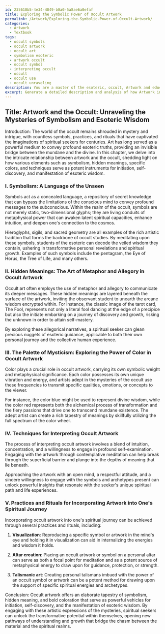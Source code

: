 ```yaml
---
id: 235618b5-4e34-4849-b0a0-5a8ae6a0efaf
title: Exploring the Symbolic Power of Occult Artwork
permalink: /Artwork/Exploring-the-Symbolic-Power-of-Occult-Artwork/
categories:
  - Artwork
  - Textbook
tags:
  - occult symbols
  - occult artwork
  - occult art
  - symbolism esoteric
  - artwork occult
  - occult symbol
  - interpreting occult
  - occult
  - occult use
  - occult unraveling
description: You are a master of the esoteric, occult, Artwork and education, you have written many textbooks on the subject in ways that provide students with rich and deep understanding of the subject. You are being asked to write textbook-like sections on a topic and you do it with full context, explainability, and reliability in accuracy to the true facts of the topic at hand, in a textbook style that a student would easily be able to learn from, in a rich, engaging, and contextual way. Always include relevant context (such as formulas and history), related concepts, and in a way that someone can gain deep insights from.
excerpt: Generate a detailed description and analysis of how Artwork in relation to the occult serves as a powerful tool for initiation, self-discovery, and manifestation of esoteric wisdom. Explain the role of symbolism, hidden meanings, and the use of specific colors and techniques in the creation of such Artwork. Address the process of interpreting Artwork in an occult context, as well as any recommended practices or rituals for incorporating Artwork into one's personal spiritual journey.
---
```


## Title: Artwork and the Occult: Unraveling the Mysteries of Symbolism and Esoteric Wisdom

Introduction:
The world of the occult remains shrouded in mystery and intrigue, with countless symbols, practices, and rituals that have captivated the imaginations of spiritual seekers for centuries. Art has long served as a powerful medium to convey profound esoteric truths, providing an invisible bridge between the mundane and the divine. In this chapter, we delve into the intricate relationship between artwork and the occult, shedding light on how various elements such as symbolism, hidden meanings, specific colors, and techniques serve as potent instruments for initiation, self-discovery, and manifestation of esoteric wisdom.

### I. **Symbolism**: A Language of the Unseen

Symbols act as a concealed language, a repository of secret knowledge that can bypass the limitations of the conscious mind to convey profound messages to the subconscious. Within the realm of the occult, symbols are not merely static, two-dimensional glyphs; they are living conduits of metaphysical power that can awaken latent spiritual capacities, enhance intuition, and deepen one's connection to the cosmos.

Hieroglyphs, sigils, and sacred geometry are all examples of the rich artistic tradition that forms the backbone of occult studies. By meditating upon these symbols, students of the esoteric can decode the veiled wisdom they contain, ushering in transformative personal revelations and spiritual growth. Examples of such symbols include the pentagram, the Eye of Horus, the Tree of Life, and many others.

### II. **Hidden Meanings**: The Art of Metaphor and Allegory in Occult Artwork

Occult art often employs the use of metaphor and allegory to communicate its deeper messages. These hidden meanings are layered beneath the surface of the artwork, inviting the observant student to unearth the arcane wisdom encrypted within. For instance, the classic image of the tarot card, The Fool, represents not only a literal fool dancing at the edge of a precipice but also the initiate embarking on a journey of discovery and growth, risking the unknown in order to attain self-mastery.

By exploring these allegorical narratives, a spiritual seeker can glean precious nuggets of esoteric guidance, applicable to both their own personal journey and the collective human experience.

### III. **The Palette of Mysticism**: Exploring the Power of Color in Occult Artwork

Color plays a crucial role in occult artwork, carrying its own symbolic weight and metaphysical significance. Each color possesses its own unique vibration and energy, and artists adept in the mysteries of the occult use these frequencies to transmit specific qualities, emotions, or concepts to the viewer.

For instance, the color blue might be used to represent divine wisdom, while the color red represents both the alchemical process of transformation and the fiery passions that drive one to transcend mundane existence. The adept artist can create a rich tapestry of meanings by skillfully utilizing the full spectrum of the color wheel.

### IV. Techniques for Interpreting Occult Artwork

The process of interpreting occult artwork involves a blend of intuition, concentration, and a willingness to engage in profound self-examination. Engaging with the artwork through contemplative meditation can help break through the superficial barrier and plunge into the depths of meaning that lie beneath.

Approaching the artwork with an open mind, a respectful attitude, and a sincere willingness to engage with the symbols and archetypes present can unlock powerful insights that resonate with the seeker's unique spiritual path and life experiences.

### V. Practices and Rituals for Incorporating Artwork into One's Spiritual Journey

Incorporating occult artwork into one's spiritual journey can be achieved through several practices and rituals, including:

1. **Visualization**: Reproducing a specific symbol or artwork in the mind's eye and holding it in visualization can aid in internalizing the energies and wisdom it holds.

2. **Altar creation**: Placing an occult artwork or symbol on a personal altar can serve as both a focal point for meditation and as a potent source of metaphysical energy to draw upon for guidance, protection, or strength.

3. **Talismanic art**: Creating personal talismans imbued with the power of an occult symbol or artwork can be a potent method for drawing upon the support of specific spiritual energies and archetypes.

Conclusion:
Occult artwork offers an elaborate tapestry of symbolism, hidden meaning, and bold coloration that serve as powerful vehicles for initiation, self-discovery, and the manifestation of esoteric wisdom. By engaging with these artistic expressions of the mysteries, spiritual seekers can unlock the transformative potential within themselves, opening new pathways of understanding and growth that bridge the chasm between the material and the spiritual realms.
